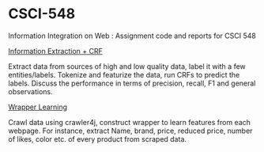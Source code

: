 # CSCI-548
Information Integration on Web : Assignment code and reports for CSCI 548

<u> Information Extraction + CRF </u>

Extract data from sources of high and low quality data, label it with a few entities/labels. 
Tokenize and featurize the data, run CRFs to predict the labels. 
Discuss the performance in terms of precision, recall, F1 and general observations. 

<u> Wrapper Learning </u>

Crawl data using crawler4j, construct wrapper to learn features from each webpage. For instance, extract Name, brand, price, reduced price, number of likes, color etc. of every product from scraped data. 